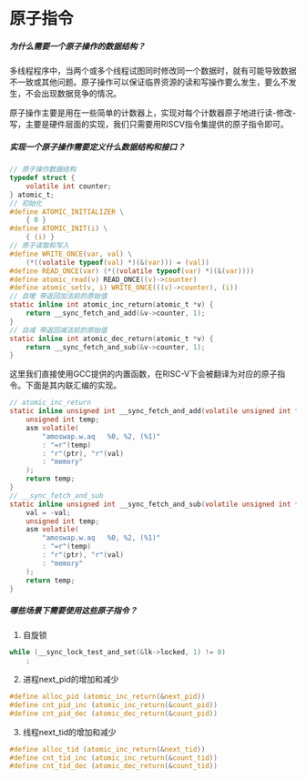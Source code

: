 # 原子指令

##### 为什么需要一个原子操作的数据结构？

多线程程序中，当两个或多个线程试图同时修改同一个数据时，就有可能导致数据不一致或其他问题。原子操作可以保证临界资源的读和写操作要么发生，要么不发生，不会出现数据竞争的情况。

原子操作主要是用在一些简单的计数器上，实现对每个计数器原子地进行读-修改-写，主要是硬件层面的实现，我们只需要用RISCV指令集提供的原子指令即可。





##### 实现一个原子操作需要定义什么数据结构和接口？

```c
// 原子操作数据结构
typedef struct {
    volatile int counter;
} atomic_t;
// 初始化
#define ATOMIC_INITIALIZER \
    { 0 }
#define ATOMIC_INIT(i) \
    { (i) }
// 原子读取和写入
#define WRITE_ONCE(var, val) \
    (*((volatile typeof(val) *)(&(var))) = (val))
#define READ_ONCE(var) (*((volatile typeof(var) *)(&(var))))
#define atomic_read(v) READ_ONCE((v)->counter)
#define atomic_set(v, i) WRITE_ONCE(((v)->counter), (i))
// 自增 带返回加法前的原始值
static inline int atomic_inc_return(atomic_t *v) {
    return __sync_fetch_and_add(&v->counter, 1);
}
// 自减 带返回减法前的原始值
static inline int atomic_dec_return(atomic_t *v) {
    return __sync_fetch_and_sub(&v->counter, 1);
}
```

这里我们直接使用GCC提供的内置函数，在RISC-V下会被翻译为对应的原子指令。下面是其内联汇编的实现。

```c
// atomic_inc_return
static inline unsigned int __sync_fetch_and_add(volatile unsigned int *ptr, unsigned int val) {
    unsigned int temp;
    asm volatile(
        "amoswap.w.aq	%0, %2, (%1)"
        : "=r"(temp)
        : "r"(ptr), "r"(val)
        : "memory"
    );
    return temp;
}
// __sync_fetch_and_sub
static inline unsigned int __sync_fetch_and_sub(volatile unsigned int *ptr, unsigned int val) {
    val = -val;
    unsigned int temp;
    asm volatile(
        "amoswap.w.aq	%0, %2, (%1)"
        : "=r"(temp)
        : "r"(ptr), "r"(val)
        : "memory"
    );
    return temp;
}
```



##### 哪些场景下需要使用这些原子指令？

1. 自旋锁

```c
while (__sync_lock_test_and_set(&lk->locked, 1) != 0)
    ;
```

2. 进程next_pid的增加和减少

```c
#define alloc_pid (atomic_inc_return(&next_pid))
#define cnt_pid_inc (atomic_inc_return(&count_pid))
#define cnt_pid_dec (atomic_dec_return(&count_pid))
```

3. 线程next_tid的增加和减少

```c
#define alloc_tid (atomic_inc_return(&next_tid))
#define cnt_tid_inc (atomic_inc_return(&count_tid))
#define cnt_tid_dec (atomic_dec_return(&count_tid))
```







